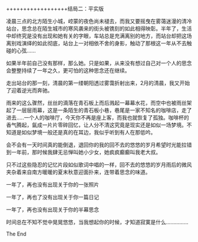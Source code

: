 ++++++++++++++++++结局二：平实版

凌晨三点的北方陌生小城，崆蒙的夜色尚未褪去，而我又要摇曳在雾蔼迷漫的清冷站台，思念总在陌生城市的寒风袭来的街头被镌刻的如此相得映彰。半年了，生活中却终究是没有出现和她有关的字眼，车站总是充满离别的地方，而站台却把这场离别戏演绎的如此彻底，站台上一对相依不舍的身影，触动了那根这一年从不去触碰的心弦......

如果半年前自己没有那样，那么她。只是如果，从来没有想过自己对一个人的思念会整整持续了一年之久，更可怕的这种思念还在继续。

走出站台的那一刻，清晨的第一缕朝阳透过雾霭折射出来，2月的清晨，我又开始了迎着逆光而奔驰。

雨来的这么骤然，丝丝的滴落在青石板上而后溅起一幕幕水花，而空中也被雨丝架起了一层层雨幕，这是一条陌生的青石板小巷，巷尾是一家不知名的咖啡店，走了进去.....一个人的咖啡厅，今天你不再是座上客，而我也就恢复了孤独。咖啡杯的香气腾起，氤成一片片零碎回忆，让人分不清这究竟是现实还是如似一场梦境。不知道是如似梦境一般还是真的在耳边，我似乎听到有人在那低吟。

会不会有一天时间真的能倒退，退回你的我的回不去的悠悠的岁月希望时光能拉错到一年前，那时候我肆无忌惮叫她小少女，她疯疯癫癫叫我老大叔。

只不过这些隐忍的记忆片段如似歌词中唱的一样，回不去的悠悠的岁月雨后的微风夹杂着来自南方暖暖的夏末秋意迎面扑来，连带着思念的味道。

一年了，再也没有出现关于你的一张照片

一年了，再也了没有出现关于你一篇日记

一年了，再也没有出现关于你的半幕思念

时间总在不知不觉中晃晃悠悠，当我想起你的时候，才知道寂寞是什么...............

The End

